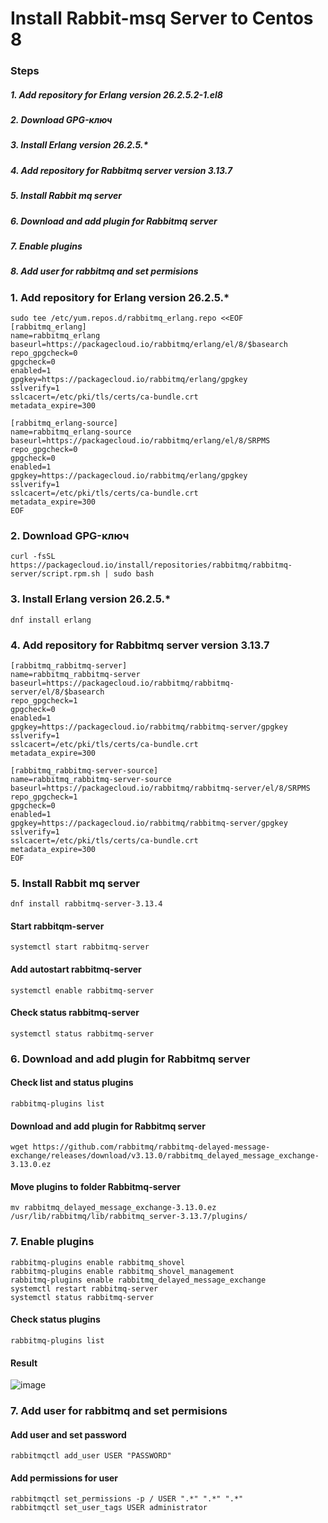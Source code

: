 # Install Rabbit-msq Server to Centos 8

### Steps

##### 1. Add repository for Erlang version 26.2.5.2-1.el8
##### 2. Download GPG-ключ 
##### 3. Install Erlang version 26.2.5.* 
##### 4. Add repository for Rabbitmq server version 3.13.7
##### 5. Install Rabbit mq server
##### 6. Download and add plugin for Rabbitmq server
##### 7. Enable plugins
##### 8. Add user for rabbitmq and set permisions


### 1. Add repository for Erlang version 26.2.5.*
~~~
sudo tee /etc/yum.repos.d/rabbitmq_erlang.repo <<EOF
[rabbitmq_erlang]
name=rabbitmq_erlang
baseurl=https://packagecloud.io/rabbitmq/erlang/el/8/$basearch
repo_gpgcheck=0
gpgcheck=0
enabled=1
gpgkey=https://packagecloud.io/rabbitmq/erlang/gpgkey
sslverify=1
sslcacert=/etc/pki/tls/certs/ca-bundle.crt
metadata_expire=300

[rabbitmq_erlang-source]
name=rabbitmq_erlang-source
baseurl=https://packagecloud.io/rabbitmq/erlang/el/8/SRPMS
repo_gpgcheck=0
gpgcheck=0
enabled=1
gpgkey=https://packagecloud.io/rabbitmq/erlang/gpgkey
sslverify=1
sslcacert=/etc/pki/tls/certs/ca-bundle.crt
metadata_expire=300
EOF
~~~
### 2. Download GPG-ключ 
~~~
curl -fsSL https://packagecloud.io/install/repositories/rabbitmq/rabbitmq-server/script.rpm.sh | sudo bash
~~~
### 3. Install Erlang version 26.2.5.*
~~~
dnf install erlang
~~~

### 4. Add repository for Rabbitmq server version 3.13.7
~~~
[rabbitmq_rabbitmq-server]
name=rabbitmq_rabbitmq-server
baseurl=https://packagecloud.io/rabbitmq/rabbitmq-server/el/8/$basearch
repo_gpgcheck=1
gpgcheck=0
enabled=1
gpgkey=https://packagecloud.io/rabbitmq/rabbitmq-server/gpgkey
sslverify=1
sslcacert=/etc/pki/tls/certs/ca-bundle.crt
metadata_expire=300

[rabbitmq_rabbitmq-server-source]
name=rabbitmq_rabbitmq-server-source
baseurl=https://packagecloud.io/rabbitmq/rabbitmq-server/el/8/SRPMS
repo_gpgcheck=1
gpgcheck=0
enabled=1
gpgkey=https://packagecloud.io/rabbitmq/rabbitmq-server/gpgkey
sslverify=1
sslcacert=/etc/pki/tls/certs/ca-bundle.crt
metadata_expire=300
EOF
~~~

### 5. Install Rabbit mq server
~~~
dnf install rabbitmq-server-3.13.4
~~~
#### Start rabbitqm-server
~~~
systemctl start rabbitmq-server
~~~
#### Add autostart rabbitmq-server
~~~
systemctl enable rabbitmq-server
~~~
#### Check status rabbitmq-server
~~~
systemctl status rabbitmq-server
~~~

### 6. Download and add plugin for Rabbitmq server
#### Check list and status plugins
~~~
rabbitmq-plugins list
~~~
#### Download and add plugin for Rabbitmq server
~~~
wget https://github.com/rabbitmq/rabbitmq-delayed-message-exchange/releases/download/v3.13.0/rabbitmq_delayed_message_exchange-3.13.0.ez
~~~
#### Move plugins to folder Rabbitmq-server
~~~
mv rabbitmq_delayed_message_exchange-3.13.0.ez /usr/lib/rabbitmq/lib/rabbitmq_server-3.13.7/plugins/
~~~
### 7. Enable plugins
~~~
rabbitmq-plugins enable rabbitmq_shovel
rabbitmq-plugins enable rabbitmq_shovel_management
rabbitmq-plugins enable rabbitmq_delayed_message_exchange
systemctl restart rabbitmq-server
systemctl status rabbitmq-server
~~~
#### Check status plugins
~~~
rabbitmq-plugins list
~~~
#### Result
![image](https://github.com/user-attachments/assets/10c07c36-0aa2-49c9-a43d-3f856a06c286)

### 7. Add user for rabbitmq and set permisions
#### Add user and set password
~~~
rabbitmqctl add_user USER "PASSWORD"
~~~

#### Add permissions for user
~~~
rabbitmqctl set_permissions -p / USER ".*" ".*" ".*"
rabbitmqctl set_user_tags USER administrator
~~~
